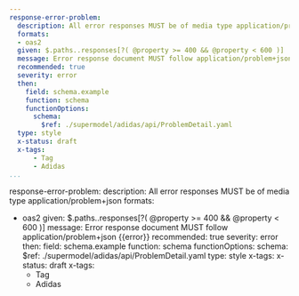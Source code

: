 ```yaml
---
response-error-problem:
  description: All error responses MUST be of media type application/problem+json
  formats:
  - oas2
  given: $.paths..responses[?( @property >= 400 && @property < 600 )]
  message: Error response document MUST follow application/problem+json {{error}}
  recommended: true
  severity: error
  then:
    field: schema.example
    function: schema
    functionOptions:
      schema:
        $ref: ./supermodel/adidas/api/ProblemDetail.yaml
  type: style
  x-status: draft
  x-tags:
      - Tag   
      - Adidas  
...
```

response-error-problem:
  description: All error responses MUST be of media type application/problem+json
  formats:
  - oas2
  given: $.paths..responses[?( @property >= 400 && @property < 600 )]
  message: Error response document MUST follow application/problem+json {{error}}
  recommended: true
  severity: error
  then:
    field: schema.example
    function: schema
    functionOptions:
      schema:
        $ref: ./supermodel/adidas/api/ProblemDetail.yaml
  type: style
  x-tags:
  x-status: draft
  x-tags:
      - Tag     
      - Adidas  